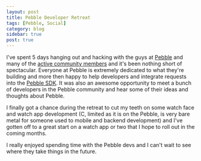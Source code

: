 ```yaml
---
layout: post
title: Pebble Developer Retreat
tags: [Pebble, Social]
category: blog
sidebar: true
post: true
---
```

I've spent 5 days hanging out and hacking with the guys at [Pebble](http://getpebble.com/) 
and many of the [active community members](http://forums.getpebble.com/) and it's been nothing
short of spectacular. Everyone at Pebble is extremely dedicated to what they're building and more
then happy to help developers and integrate requests into the [Pebble SDK](http://developer.getpebble.com/).
It was also an awesome opportunity to meet a bunch of developers in the Pebble community and hear some of their
ideas and thoughts about Pebble.

I finally got a chance during the retreat to cut my teeth on some watch face and watch app development 
(C, limited as it is on the Pebble, is very bare metal for someone used to mobile and backend development)
and I've gotten off to a great start on a watch app or two that I hope to roll out in the coming months.

I really enjoyed spending time with the Pebble devs and I can't wait to see where they take things in the future.